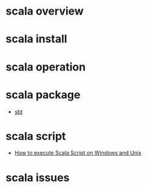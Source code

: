 # scala overview

# scala install

# scala operation

# scala package

  - [sbt](https://www.scala-sbt.org/)

# scala script

  - [How to execute Scala Script on Windows and Unix](http://backtobazics.com/scala/how-to-execute-scala-script-on-windows-and-unix/)
  
# scala issues